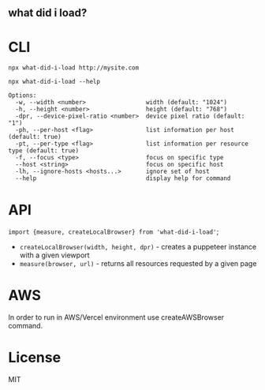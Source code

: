 what did i load?
---

# CLI
`npx what-did-i-load http://mysite.com`

```
npx what-did-i-load --help

Options:
  -w, --width <number>                 width (default: "1024")
  -h, --height <number>                height (default: "768")
  -dpr, --device-pixel-ratio <number>  device pixel ratio (default: "1")
  -ph, --per-host <flag>               list information per host (default: true)
  -pt, --per-type <flag>               list information per resource type (default: true)
  -f, --focus <type>                   focus on specific type
  --host <string>                      focus on specific host
  -lh, --ignore-hosts <hosts...>       ignore set of host
  --help                               display help for command
```

# API
`import {measure, createLocalBrowser} from 'what-did-i-load'`;

- `createLocalBrowser(width, height, dpr)` - creates a puppeteer instance with a given viewport
- `measure(browser, url)` - returns all resources requested by a given page

# AWS
In order to run in AWS/Vercel environment use createAWSBrowser command. 

# License
MIT